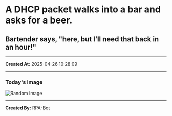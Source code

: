 # A DHCP packet walks into a bar and asks for a beer.

## Bartender says, "here, but I’ll need that back in an hour!"

---
**Created At:** 2025-04-26 10:28:09

---
### Today's Image

![Random Image](https://random-image-pepebigotes.vercel.app/api/random-image)

---
**Created By:** RPA-Bot
